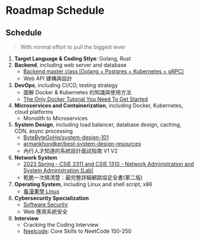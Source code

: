 # Roadmap Schedule

## Schedule

> With minmal effort to pull the biggest lever

1. **Target Language & Coding Stlye**: Golang, Rust
3. **Backend**, including web server and database
    - [Backend master class [Golang + Postgres + Kubernetes + gRPC]](https://www.youtube.com/playlist?list=PLy_6D98if3ULEtXtNSY_2qN21VCKgoQAE)
    - Web API 建構與設計
5. **DevOps**, including CI/CD, testing strategy
    - 圖解 Docker & Kubernetes 的知識與使用方法
    - [The Only Docker Tutorial You Need To Get Started](https://www.youtube.com/watch?v=DQdB7wFEygo)
7. **Microservices and Containerization**, including Docker, Kubernetes, cloud platforms
    - Monolith to Microservices
9. **System Design**, including load balancer, database design, caching, CDN, async processing
    - [ByteByteGoHq/system-design-101](https://github.com/ByteByteGoHq/system-design-101)
    - [armankhondker/best-system-design-resources](https://github.com/armankhondker/best-system-design-resources)
    - 內行人才知道的系統設計面試指南 V1 V2
11. **Network System**
    - [2023 Spring - CSIE 2311 and CSIE 1310 - Network Administration and System Administration (Lab)](https://www.csie.ntu.edu.tw/~hsinmu/site/courses/23springnasa)
    - 乾脆一次搞清楚：最完整詳細網路協定全書(第二版)
12. **Operating System**, including Linux and shell script, x86
    - [看漫畫學 Linux](https://hackmd.io/@sysprog/linux-comic)
14. **Cybersecurity Specialization**
    - [Software Security](https://www.coursera.org/learn/software-security)
    - Web 應用系統安全
15. **Interview**
    - Cracking the Coding Interview
    - [Neetcode](https://neetcode.io/practice): Core Skills to NeetCode 150-250